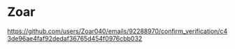 # Zoar
 https://github.com/users/Zoar040/emails/92288970/confirm_verification/c43de96ae4faf92dedaf36765d454f0976cbb032
